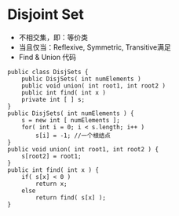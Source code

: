 # Disjoint Set
* 不相交集，即：等价类
* 当且仅当：Reflexive, Symmetric, Transitive满足
* Find & Union 代码
```
public class DisjSets {
    public DisjSets( int numElements )
    public void union( int root1, int root2 )
    public int find( int x )
    private int [ ] s;
}
public DisjSets( int numElements ) {
    s = new int [ numElements ];
    for( int i = 0; i < s.length; i++ )
        s[i] = -1; //一个根结点
}
public void union( int root1, int root2 ) {
    s[root2] = root1;
}
public int find( int x ) {
    if( s[x] < 0 )
        return x;
    else
        return find( s[x] );
}
```